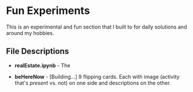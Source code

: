 Fun Experiments
===================================

This is an experimental and fun section that I built to for daily solutions and around my hobbies.


## File Descriptions

* **realEstate.ipynb** - The 

* **beHereNow** - [Building...] 9 flipping cards. Each with image (activity that's *present* vs. not) on one side and descriptions on the other. 


